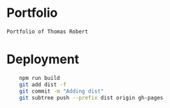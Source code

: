 # Portfolio

    Portfolio of Thomas Robert

# Deployment

```bash
    npm run build
    git add dist -f
    git commit -m "Adding dist"
    git subtree push --prefix dist origin gh-pages
```
